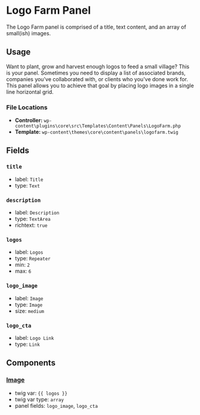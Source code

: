# Logo Farm Panel

The Logo Farm panel is comprised of a title, text content, and an array of small(ish) images.

## Usage

Want to plant, grow and harvest enough logos to feed a small village? This is your panel. Sometimes you need to display a list of associated brands, companies you've collaborated with, or clients who you've done work for. This panel allows you to achieve that goal by placing logo images in a single line horizontal grid.

### File Locations

* **Controller:** `wp-content\plugins\core\src\Templates\Content\Panels\LogoFarm.php`
* **Template:** `wp-content\themes\core\content\panels\logofarm.twig`

## Fields

### `title`
* label: `Title`
* type: `Text`

### `description`
* label: `Description`
* type: `TextArea`
* richtext: `true`

### `logos`
* label: `Logos`
* type: `Repeater`
* min: `2`
* max: `6`

### `logo_image`
* label: `Image`
* type: `Image`
* size: `medium`

### `logo_cta`
* label: `Logo Link`
* type: `Link`

## Components

### [Image](/docs/theme/components/image.md)
* twig var: `{{ logos }}`
* twig var type: `array`
* panel fields: `logo_image`, `logo_cta`
